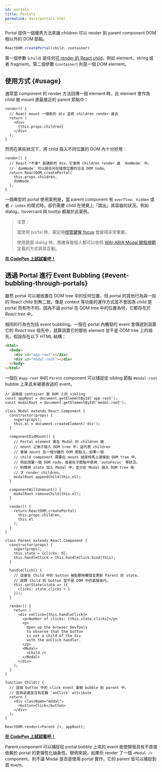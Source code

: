 ```yaml
---
id: portals
title: Portals
permalink: docs/portals.html
---
```


Portal 提供一個優秀方法來讓 children 可以 render 到 parent component DOM 樹以外的 DOM 節點。

```js
ReactDOM.createPortal(child, container)
```

第一個參數 (`child`) 是任何[可 render 的 React child](/docs/react-component.html#render)，例如 element，string 或者 fragment。第二個參數 (`container`) 則是一個 DOM element。

## 使用方式 {#usage}

通常當 component 的 render 方法回傳一個 element 時，此 element 會作為 child 被 mount 進最接近的 parent 節點中：

```js{4,6}
render() {
  // React mount 一個新的 div 並將 children render 進去
  return (
    <div>
      {this.props.children}
    </div>
  );
}
```

然而在某些狀況下，將 child 插入不同位置的 DOM 內十分好用：

```js{6}
render() {
  // React *不會* 創建新的 div。它會將 children render 進 `domNode` 中。
  // `domNode` 可以是任何在隨意位置的合法 DOM node。
  return ReactDOM.createPortal(
    this.props.children,
    domNode
  );
}
```

一個典型的 portal 使用案例是，當 parent component 有 `overflow: hidden` 或者 `z-index` 的樣式時，卻仍需要 child 在視覺上「跳出」其容器的狀況。例如 dialog，hovercard 與 tooltip 都屬於此案例。

> 注意：
>
> 當使用 portal 時，需記得[控管鍵盤 focus](/docs/accessibility.html#programmatically-managing-focus) 會變得非常重要。
>
> 使用跳窗 dialog 時，應確保每個人都可以依照 [WAI-ARIA Modal 開發規範](https://www.w3.org/TR/wai-aria-practices-1.1/#dialog_modal) 定義的方式與其互動。

[**在 CodePen 上試試看吧！**](https://codepen.io/gaearon/pen/yzMaBd)

## 透過 Portal 進行 Event Bubbling {#event-bubbling-through-portals}

雖然 portal 可以被放置在 DOM tree 中的任何位置，但 portal 的其他行為與一般的 React child 別無二致。像是 context 等功能的運作方式並不會因為 child 是 portal 而有所不同，因為不論 portal 在 DOM tree 中的位置為何，它都存在於 *React tree* 中。

相同的行為也包括 event bubbling。一個在 portal 內觸發的 event 會傳遞到涵蓋它的 *React tree* 祖先中，就算涵蓋它的那些 element 並不是 DOM tree 上的祖先。假設存在以下 HTML 結構：

```html
<html>
  <body>
    <div id="app-root"></div>
    <div id="modal-root"></div>
  </body>
</html>
```

一個在 `#app-root` 中的 `Parent` component 可以捕捉從 sibling 節點 `#modal-root` bubble 上來且未被接收過的 event。

```js{28-31,42-49,53,61-63,70-71,74}
// 這兩個 container 是 DOM 上的 sibling
const appRoot = document.getElementById('app-root');
const modalRoot = document.getElementById('modal-root');

class Modal extends React.Component {
  constructor(props) {
    super(props);
    this.el = document.createElement('div');
  }

  componentDidMount() {
    // Portal element 會在 Modal 的 children 被
    // mount 之後才插入 DOM tree 中，這代表 children
    // 會被 mount 在一個分離的 DOM 節點上。如果一個
    // child component 需要在 mount 結束時馬上連接到 DOM tree 中，
    // 例如測量一個 DOM node，或者在子節點中使用 'autoFocus' 等狀況，
    // 則應將 state 加入 Modal 中，並只在 Modal 插入 DOM tree 後
    // 才 render children。
    modalRoot.appendChild(this.el);
  }

  componentWillUnmount() {
    modalRoot.removeChild(this.el);
  }

  render() {
    return ReactDOM.createPortal(
      this.props.children,
      this.el
    );
  }
}

class Parent extends React.Component {
  constructor(props) {
    super(props);
    this.state = {clicks: 0};
    this.handleClick = this.handleClick.bind(this);
  }

  handleClick() {
    // 這會在 Child 中的 button 被點擊時觸發並更新 Parent 的 state，
    // 就算 Child 的 button 並不是 DOM 中的直接後代。
    this.setState(state => ({
      clicks: state.clicks + 1
    }));
  }

  render() {
    return (
      <div onClick={this.handleClick}>
        <p>Number of clicks: {this.state.clicks}</p>
        <p>
          Open up the browser DevTools
          to observe that the button
          is not a child of the div
          with the onClick handler.
        </p>
        <Modal>
          <Child />
        </Modal>
      </div>
    );
  }
}

function Child() {
  // 這個 button 中的 click event 會被 bubble 到 parent 中，
  // 因為這邊並沒有定義 'onClick' attribute
  return (
    <div className="modal">
      <button>Click</button>
    </div>
  );
}

ReactDOM.render(<Parent />, appRoot);
```

[**在 CodePen 上試試看吧！**](https://codepen.io/gaearon/pen/jGBWpE)

Parent component 可以捕捉從 portal bubble 上來的 event 能使開發具有不直接依賴於 portal 的更彈性化抽象性。舉例來說，如果你 render 了一個 `<Modal />` component，則不論 Modal 是否是使用 portal 實作，它的 parent 皆可以捕捉到其 event。
